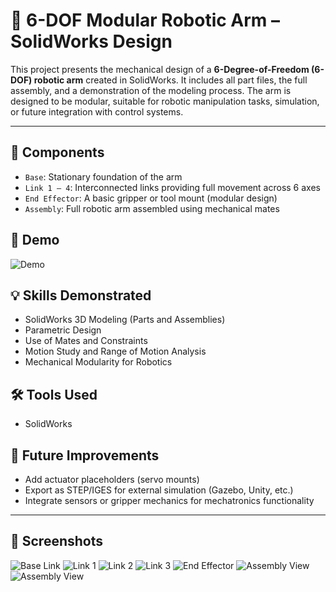 # 🤖 6-DOF Modular Robotic Arm – SolidWorks Design

This project presents the mechanical design of a **6-Degree-of-Freedom (6-DOF) robotic arm** created in SolidWorks. It includes all part files, the full assembly, and a demonstration of the modeling process. The arm is designed to be modular, suitable for robotic manipulation tasks, simulation, or future integration with control systems.

---

## 🔧 Components
- `Base`: Stationary foundation of the arm  
- `Link 1 – 4`: Interconnected links providing full movement across 6 axes  
- `End Effector`: A basic gripper or tool mount (modular design)  
- `Assembly`: Full robotic arm assembled using mechanical mates

## 🎥 Demo
![Demo](Media/demo.gif)

## 💡 Skills Demonstrated
- SolidWorks 3D Modeling (Parts and Assemblies)
- Parametric Design
- Use of Mates and Constraints
- Motion Study and Range of Motion Analysis
- Mechanical Modularity for Robotics

## 🛠️ Tools Used
- SolidWorks

## 📌 Future Improvements
- Add actuator placeholders (servo mounts)
- Export as STEP/IGES for external simulation (Gazebo, Unity, etc.)
- Integrate sensors or gripper mechanics for mechatronics functionality

---

## 📸 Screenshots

![Base Link](Renders/Base.png)
![Link 1](Renders/Link1.png)
![Link 2](Renders/Link2.png)
![Link 3](Renders/Link3.png)
![End Effector](Renders/Link4.png)
![Assembly View](Renders/Assembly.png)
![Assembly View](Renders/Assembly2.png)
